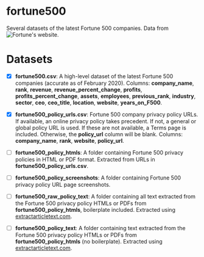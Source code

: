 # fortune500

Several datasets of the latest Fortune 500 companies. Data from ![Fortune's website](https://fortune.com/fortune500/2019/search/).

# Datasets

- [x] **fortune500.csv**: A high-level dataset of the latest Fortune 500 companies (accurate as of February 2020). Columns: **company_name**, **rank**, **revenue**, **revenue_percent_change**, **profits**, **profits_percent_change**, **assets**, **employees**, **previous_rank**, **industry**, **sector**, **ceo**, **ceo_title**, **location**,	**website**, **years_on_F500**.

- [X] **fortune500_policy_urls.csv**: Fortune 500 company privacy policy URLs. If available, an online privacy policy takes precedent. If not, a general or global policy URL is used. If these are not available, a Terms page is included. Otherwise, the **policy_url** column will be blank. Columns: **company_name**, **rank**, **website**, **policy_url**. 

- [ ] **fortune500_policy_htmls**: A folder containing Fortune 500 privacy policies in HTML or PDF format. Extracted from URLs in **fortune500_policy_urls.csv**.

- [ ] **fortune500_policy_screenshots**: A folder containing Fortune 500 privacy policy URL page screenshots.

- [ ] **fortune500_raw_policy_text**: A folder containing all text extracted from the Fortune 500 privacy policy HTMLs or PDFs from **fortune500_policy_htmls**, boilerplate included. Extracted using [extractarticletext.com](https://extractarticletext.com).

- [ ] **fortune500_policy_text**: A folder containing text extracted from the Fortune 500 privacy policy HTMLs or PDFs from **fortune500_policy_htmls** (no boilerplate). Extracted using [extractarticletext.com](https://extractarticletext.com).

